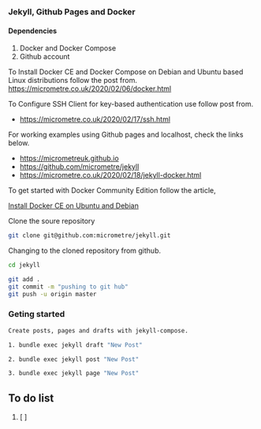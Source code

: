 ###  Jekyll, Github Pages and Docker 

#### Dependencies 

1. Docker and Docker Compose
2. Github account


To Install Docker CE and Docker Compose on Debian and Ubuntu based Linux distributions follow the post from. https://micrometre.co.uk/2020/02/06/docker.html

To Configure SSH Client for  key-based authentication use  follow post from.
- https://micrometre.co.uk/2020/02/17/ssh.html

For working examples using Github pages and localhost, check the links below. 
- https://micrometreuk.github.io    
- https://github.com/micrometre/jekyll
- https://micrometre.co.uk/2020/02/18/jekyll-docker.html

To get started with Docker Community Edition  follow the article, 

<a href= "https://micrometre.co.uk/2020/02/06/docker.html" target="_blank">Install Docker CE on Ubuntu and Debian</a> 


Clone the soure repository

```bash
git clone git@github.com:micrometre/jekyll.git
```

Changing to the cloned repository from github.

```bash
cd jekyll
```
```bash
git add .
git commit -m "pushing to git hub"
git push -u origin master	
```

### Geting started 

```bash
Create posts, pages and drafts with jekyll-compose.

1. bundle exec jekyll draft "New Post"     

2. bundle exec jekyll post "New Post"     

3. bundle exec jekyll page "New Post"     
```

## To do list

1. [ ] 
